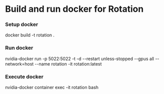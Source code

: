 # Build and run docker for Rotation
### Setup docker
docker build -t rotation .
### Run docker
nvidia-docker run -p 5022:5022 -t -d --restart unless-stopped --gpus all --network=host --name rotation -it rotation:latest
### Execute docker
nvidia-docker container exec -it rotation bash